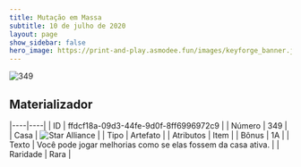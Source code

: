 ```yaml
---
title: Mutação em Massa
subtitle: 10 de julho de 2020
layout: page
show_sidebar: false
hero_image: https://print-and-play.asmodee.fun/images/keyforge_banner.jpg
---
```


![349](https://cdn.keyforgegame.com/media/card_front/pt/479_349_4MRJXP2963RH_pt.png)

## Materializador

|----|----|
| ID | ffdcf18a-09d3-44fe-9d0f-8ff6996972c9 |
| Número | 349 |
| Casa | ![Star Alliance](https://archonarcana.com/images/thumb/7/7d/Star_Alliance.png/22px-Star_Alliance.png "Aliança Estelar") |
| Tipo | Artefato |
| Atributos | Item |
| Bônus | 1A |
| Texto | Você pode jogar melhorias como se elas fossem da casa ativa. |
| Raridade | Rara |

